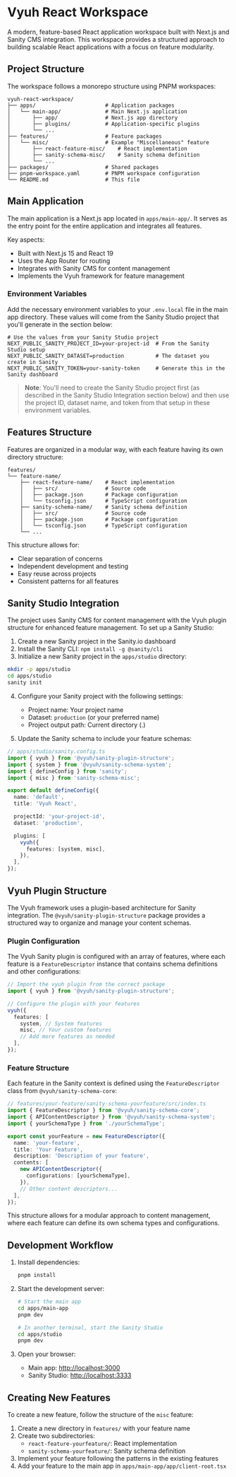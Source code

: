 # Vyuh React Workspace

A modern, feature-based React application workspace built with Next.js and
Sanity CMS integration. This workspace provides a structured approach to
building scalable React applications with a focus on feature modularity.

## Project Structure

The workspace follows a monorepo structure using PNPM workspaces:

```
vyuh-react-workspace/
├── apps/                      # Application packages
│   └── main-app/              # Main Next.js application
│       ├── app/               # Next.js app directory
│       ├── plugins/           # Application-specific plugins
│       └── ...
├── features/                  # Feature packages
│   └── misc/                  # Example "Miscellaneous" feature
│       ├── react-feature-misc/    # React implementation
│       ├── sanity-schema-misc/    # Sanity schema definition
│       └── ...
├── packages/                  # Shared packages
├── pnpm-workspace.yaml        # PNPM workspace configuration
└── README.md                  # This file
```

## Main Application

The main application is a Next.js app located in `apps/main-app/`. It serves as
the entry point for the entire application and integrates all features.

Key aspects:

- Built with Next.js 15 and React 19
- Uses the App Router for routing
- Integrates with Sanity CMS for content management
- Implements the Vyuh framework for feature management

### Environment Variables

Add the necessary environment variables to your `.env.local` file in the main
app directory. These values will come from the Sanity Studio project that you'll generate in the section below:

```
# Use the values from your Sanity Studio project
NEXT_PUBLIC_SANITY_PROJECT_ID=your-project-id  # From the Sanity Studio setup
NEXT_PUBLIC_SANITY_DATASET=production          # The dataset you create in Sanity
NEXT_PUBLIC_SANITY_TOKEN=your-sanity-token     # Generate this in the Sanity dashboard
```

> **Note**: You'll need to create the Sanity Studio project first (as described in the Sanity Studio Integration section below) and then use the project ID, dataset name, and token from that setup in these environment variables.

## Features Structure

Features are organized in a modular way, with each feature having its own
directory structure:

```
features/
└── feature-name/
    ├── react-feature-name/    # React implementation
    │   ├── src/               # Source code
    │   ├── package.json       # Package configuration
    │   └── tsconfig.json      # TypeScript configuration
    ├── sanity-schema-name/    # Sanity schema definition
    │   ├── src/               # Source code
    │   ├── package.json       # Package configuration
    │   └── tsconfig.json      # TypeScript configuration
    └── ...
```

This structure allows for:

- Clear separation of concerns
- Independent development and testing
- Easy reuse across projects
- Consistent patterns for all features

## Sanity Studio Integration

The project uses Sanity CMS for content management with the Vyuh plugin
structure for enhanced feature management. To set up a Sanity Studio:

1. Create a new Sanity project in the Sanity.io dashboard
2. Install the Sanity CLI: `npm install -g @sanity/cli`
3. Initialize a new Sanity project in the `apps/studio` directory:

```bash
mkdir -p apps/studio
cd apps/studio
sanity init
```

4. Configure your Sanity project with the following settings:

   - Project name: Your project name
   - Dataset: `production` (or your preferred name)
   - Project output path: Current directory (.)

5. Update the Sanity schema to include your feature schemas:

```typescript
// apps/studio/sanity.config.ts
import { vyuh } from '@vyuh/sanity-plugin-structure';
import { system } from '@vyuh/sanity-schema-system';
import { defineConfig } from 'sanity';
import { misc } from 'sanity-schema-misc';

export default defineConfig({
  name: 'default',
  title: 'Vyuh React',

  projectId: 'your-project-id',
  dataset: 'production',

  plugins: [
    vyuh({
      features: [system, misc],
    }),
  ],
});
```

## Vyuh Plugin Structure

The Vyuh framework uses a plugin-based architecture for Sanity integration. The
`@vyuh/sanity-plugin-structure` package provides a structured way to organize
and manage your content schemas.

### Plugin Configuration

The Vyuh Sanity plugin is configured with an array of features, where each
feature is a `FeatureDescriptor` instance that contains schema definitions and
other configurations:

```typescript
// Import the vyuh plugin from the correct package
import { vyuh } from '@vyuh/sanity-plugin-structure';

// Configure the plugin with your features
vyuh({
  features: [
    system, // System features
    misc, // Your custom features
    // Add more features as needed
  ],
});
```

### Feature Structure

Each feature in the Sanity context is defined using the `FeatureDescriptor`
class from `@vyuh/sanity-schema-core`:

```typescript
// features/your-feature/sanity-schema-yourfeature/src/index.ts
import { FeatureDescriptor } from '@vyuh/sanity-schema-core';
import { APIContentDescriptor } from '@vyuh/sanity-schema-system';
import { yourSchemaType } from './yourSchemaType';

export const yourFeature = new FeatureDescriptor({
  name: 'your-feature',
  title: 'Your Feature',
  description: 'Description of your feature',
  contents: [
    new APIContentDescriptor({
      configurations: [yourSchemaType],
    }),
    // Other content descriptors...
  ],
});
```

This structure allows for a modular approach to content management, where each
feature can define its own schema types and configurations.

## Development Workflow

1. Install dependencies:

   ```bash
   pnpm install
   ```

2. Start the development server:

   ```bash
   # Start the main app
   cd apps/main-app
   pnpm dev

   # In another terminal, start the Sanity Studio
   cd apps/studio
   pnpm dev
   ```

3. Open your browser:
   - Main app: [http://localhost:3000](http://localhost:3000)
   - Sanity Studio: [http://localhost:3333](http://localhost:3333)

## Creating New Features

To create a new feature, follow the structure of the `misc` feature:

1. Create a new directory in `features/` with your feature name
2. Create two subdirectories:
   - `react-feature-yourfeature/`: React implementation
   - `sanity-schema-yourfeature/`: Sanity schema definition
3. Implement your feature following the patterns in the existing features
4. Add your feature to the main app in `apps/main-app/app/client-root.tsx`
